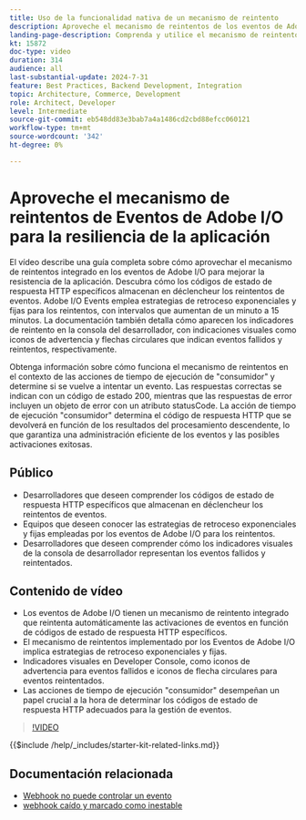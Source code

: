 ```yaml
---
title: Uso de la funcionalidad nativa de un mecanismo de reintento
description: Aproveche el mecanismo de reintentos de los eventos de Adobe I/O para las aplicaciones resistentes, incluidas las condiciones de reintento y los indicadores visuales.
landing-page-description: Comprenda y utilice el mecanismo de reintentos integrado de Eventos de Adobe I/O para mejorar la resiliencia de la aplicación y administrar las activaciones de eventos de forma eficaz.
kt: 15872
doc-type: video
duration: 314
audience: all
last-substantial-update: 2024-7-31
feature: Best Practices, Backend Development, Integration
topic: Architecture, Commerce, Development
role: Architect, Developer
level: Intermediate
source-git-commit: eb548dd83e3bab7a4a1486cd2cbd88efcc060121
workflow-type: tm+mt
source-wordcount: '342'
ht-degree: 0%

---
```


# Aproveche el mecanismo de reintentos de Eventos de Adobe I/O para la resiliencia de la aplicación

El vídeo describe una guía completa sobre cómo aprovechar el mecanismo de reintentos integrado en los eventos de Adobe I/O para mejorar la resistencia de la aplicación. Descubra cómo los códigos de estado de respuesta HTTP específicos almacenan en déclencheur los reintentos de eventos. Adobe I/O Events emplea estrategias de retroceso exponenciales y fijas para los reintentos, con intervalos que aumentan de un minuto a 15 minutos. La documentación también detalla cómo aparecen los indicadores de reintento en la consola del desarrollador, con indicaciones visuales como iconos de advertencia y flechas circulares que indican eventos fallidos y reintentos, respectivamente.

Obtenga información sobre cómo funciona el mecanismo de reintentos en el contexto de las acciones de tiempo de ejecución de &quot;consumidor&quot; y determine si se vuelve a intentar un evento. Las respuestas correctas se indican con un código de estado 200, mientras que las respuestas de error incluyen un objeto de error con un atributo statusCode. La acción de tiempo de ejecución &quot;consumidor&quot; determina el código de respuesta HTTP que se devolverá en función de los resultados del procesamiento descendente, lo que garantiza una administración eficiente de los eventos y las posibles activaciones exitosas.

## Público

* Desarrolladores que deseen comprender los códigos de estado de respuesta HTTP específicos que almacenan en déclencheur los reintentos de eventos.
* Equipos que deseen conocer las estrategias de retroceso exponenciales y fijas empleadas por los eventos de Adobe I/O para los reintentos.
* Desarrolladores que deseen comprender cómo los indicadores visuales de la consola de desarrollador representan los eventos fallidos y reintentados.

## Contenido de vídeo

* Los eventos de Adobe I/O tienen un mecanismo de reintento integrado que reintenta automáticamente las activaciones de eventos en función de códigos de estado de respuesta HTTP específicos.
* El mecanismo de reintentos implementado por los Eventos de Adobe I/O implica estrategias de retroceso exponenciales y fijas.
* Indicadores visuales en Developer Console, como iconos de advertencia para eventos fallidos e iconos de flecha circulares para eventos reintentados.
* Las acciones de tiempo de ejecución &quot;consumidor&quot; desempeñan un papel crucial a la hora de determinar los códigos de estado de respuesta HTTP adecuados para la gestión de eventos.

>[!VIDEO](https://video.tv.adobe.com/v/3431695?learn=on)

{{$include /help/_includes/starter-kit-related-links.md}}

## Documentación relacionada

* [Webhook no puede controlar un evento](https://developer.adobe.com/events/docs/support/faq/#what-happens-if-my-webhook-is-unable-to-handle-a-specific-event-but-handles-all-other-events-gracefully)
* [webhook caído y marcado como inestable](https://developer.adobe.com/events/docs/support/faq/#what-happens-if-my-webhook-is-down-why-is-my-event-registration-marked-as-unstable)
